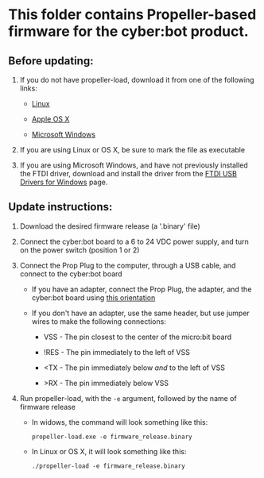 # This folder contains Propeller-based firmware for the cyber:bot product.

## Before updating:

1. If you do not have propeller-load, download it from one of the following links:

    * [Linux](https://github.com/parallaxinc/BlocklyPropClient/raw/master/propeller-tools/linux/propeller-load)
    
    * [Apple OS X](https://github.com/parallaxinc/BlocklyPropClient/raw/master/propeller-tools/mac/propeller-load)
    
    * [Microsoft Windows](https://github.com/parallaxinc/BlocklyPropClient/raw/master/propeller-tools/windows/propeller-load.exe)

2. If you are using Linux or OS X, be sure to mark the file as executable

3. If you are using Microsoft Windows, and have not previously installed the FTDI driver, download and install the driver from the [FTDI USB Drivers for Windows](https://www.parallax.com/downloads/parallax-ftdi-usb-drivers-windows) page.

## Update instructions:

1. Download the desired firmware release (a '.binary' file)

2. Connect the cyber:bot board to a 6 to 24 VDC power supply, and turn on the power switch (position 1 or 2)

3. Connect the Prop Plug to the computer, through a USB cable, and connect to the cyber:bot board

    * If you have an adapter, connect the Prop Plug, the adapter, and the cyber:bot board using [this orientation](https://github.com/parallaxinc/cyberbot/blob/master/firmware/Adapter.jpg)
    
    * If you don't have an adapter, use the same header, but use jumper wires to make the following connections:
    
      * VSS - The pin closest to the center of the micro:bit board
      
      * !RES - The pin immediately to the left of VSS
      
      * <TX - The pin immediately below *and* to the left of VSS
      
      * \>RX - The pin immediately below VSS

2. Run propeller-load, with the `-e` argument, followed by the name of firmware release

    * In widows, the command will look something like this:
      
      `propeller-load.exe -e firmware_release.binary`
      
    * In Linux or OS X, it will look something like this:
    
      `./propeller-load -e firmware_release.binary`
